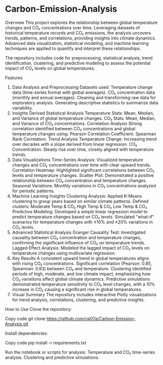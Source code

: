 # Carbon-Emission-Analysis
Overview
This project explores the relationship between global temperature changes and CO₂ concentrations over time. Leveraging datasets of historical temperature records and CO₂ emissions, the analysis uncovers trends, patterns, and correlations, providing insights into climate dynamics. Advanced data visualization, statistical modeling, and machine learning techniques are applied to quantify and interpret these relationships.

The repository includes code for preprocessing, statistical analysis, trend identification, clustering, and predictive modeling to assess the potential impact of CO₂ levels on global temperatures.

Features
1. Data Analysis and Preprocessing
Datasets used:
Temperature change data (time-series format with global averages).
CO₂ concentration data (monthly and annual averages).
Cleaning and transforming raw data for exploratory analysis.
Generating descriptive statistics to summarize data variability.
2. Insights Derived
Statistical Analysis
Temperature Stats:
Mean, Median, and Variance of global temperature changes.
CO₂ Stats:
Mean, Median, and Variance of CO₂ concentrations.
Correlation Analysis
Strong correlation identified between CO₂ concentrations and global temperature changes using:
Pearson Correlation Coefficient.
Spearman Rank Correlation.
Trend Analysis
Temperature Change: Increasing trend over decades with a slope derived from linear regression.
CO₂ Concentration: Steady rise over time, closely aligned with temperature trends.
3. Data Visualizations
Time-Series Analysis:
Visualized temperature changes and CO₂ concentrations over time with clear upward trends.
Correlation Heatmap:
Highlighted significant correlations between CO₂ levels and temperature changes.
Scatter Plot:
Demonstrated a positive relationship between CO₂ concentration and temperature changes.
Seasonal Variations:
Monthly variations in CO₂ concentrations analyzed for periodic patterns.
4. Machine Learning Insights
Clustering Analysis:
Applied K-Means clustering to group years based on similar climate patterns.
Defined clusters:
Moderate Temp & CO₂
High Temp & CO₂
Low Temp & CO₂
Predictive Modeling:
Developed a simple linear regression model to predict temperature changes based on CO₂ levels.
Simulated "what-if" scenarios for temperature changes with ±10% and ±20% variations in CO₂ levels.
5. Advanced Statistical Analysis
Granger Causality Test:
Investigated causality between CO₂ concentration and temperature changes, confirming the significant influence of CO₂ on temperature trends.
Lagged Effect Analysis:
Modeled the lagged impact of CO₂ levels on temperature changes using multivariate regression.
6. Key Results
A consistent upward trend in global temperatures aligns with rising CO₂ concentrations.
Significant correlation (Pearson: 0.85, Spearman: 0.83) between CO₂ and temperature.
Clustering identified periods of high, moderate, and low climate impact, emphasizing how CO₂ variations affect global climate dynamics.
Predictive simulations demonstrated temperature sensitivity to CO₂ level changes, with a 10% increase in CO₂ causing a significant rise in global temperatures.
7. Visual Summary
The repository includes interactive Plotly visualizations for trend analysis, correlations, clustering, and predictive insights.

How to Use
Clone the repository:

Copy code
git clone https://github.com/raj07a/Carbon-Emission-Analysis.git  

Install dependencies:

Copy code
pip install -r requirements.txt  

Run the notebook or scripts for analysis:
Temperature and CO₂ time-series analysis.
Clustering and predictive simulations.
